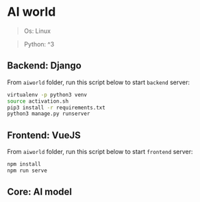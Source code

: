 # AI world

> Os: Linux 

> Python: ^3

## Backend: Django 

From `aiworld` folder, run this script below to start `backend` server:

```bash
virtualenv -p python3 venv 
source activation.sh
pip3 install -r requirements.txt
python3 manage.py runserver
```

## Frontend: VueJS

From `aiworld` folder, run this script below to start `frontend` server:

```bash
npm install 
npm run serve
```

## Core: AI model